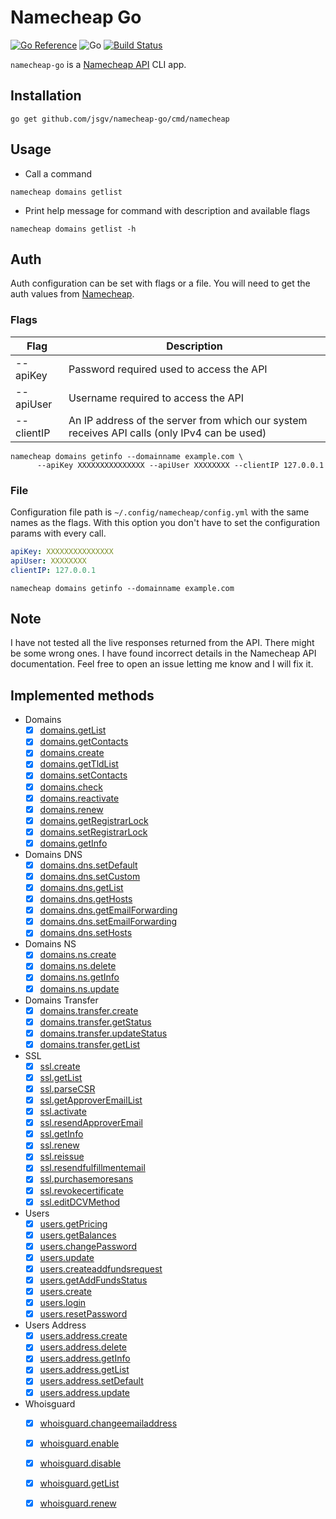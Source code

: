 # Namecheap Go

[![Go Reference](https://pkg.go.dev/badge/github.com/jsgv/namecheap-go.svg)](https://pkg.go.dev/github.com/jsgv/namecheap-go)
![Go](https://github.com/jsgv/namecheap-go/workflows/Go/badge.svg?branch=master)
[![Build Status](https://travis-ci.com/jsgv/namecheap-go.svg?branch=master)](https://travis-ci.com/jsgv/namecheap-go)

`namecheap-go` is a [Namecheap API](https://www.namecheap.com/support/api/methods/) CLI app.

## Installation
```
go get github.com/jsgv/namecheap-go/cmd/namecheap
```

## Usage

* Call a command

`namecheap domains getlist`

* Print help message for command with description and available flags

`namecheap domains getlist -h`

## Auth
Auth configuration can be set with flags or a file.
You will need to get the auth values from [Namecheap](https://www.namecheap.com/support/api/intro/).

### Flags
| Flag | Description |
| ---- | ----------- |
| --apiKey | Password required used to access the API |
| --apiUser | Username required to access the API |
| --clientIP | An IP address of the server from which our system receives API calls (only IPv4 can be used) |

```
namecheap domains getinfo --domainname example.com \
      --apiKey XXXXXXXXXXXXXXX --apiUser XXXXXXXX --clientIP 127.0.0.1
```

### File
Configuration file path is `~/.config/namecheap/config.yml` with the same names as the flags.
With this option you don't have to set the configuration params with every call.

```yml
apiKey: XXXXXXXXXXXXXXX
apiUser: XXXXXXXX
clientIP: 127.0.0.1
```

`namecheap domains getinfo --domainname example.com`

## Note
I have not tested all the live responses returned from the API. There might be some wrong ones.
I have found incorrect details in the Namecheap API documentation.
Feel free to open an issue letting me know and I will fix it.

## Implemented methods

* Domains
    * [x] [domains.getList](https://www.namecheap.com/support/api/methods/domains/get-list/)
    * [x] [domains.getContacts](https://www.namecheap.com/support/api/methods/domains/get-contacts/)
    * [x] [domains.create](https://www.namecheap.com/support/api/methods/domains/create/)
    * [x] [domains.getTldList](https://www.namecheap.com/support/api/methods/domains/get-tld-list/)
    * [x] [domains.setContacts](https://www.namecheap.com/support/api/methods/domains/set-contacts/)
    * [x] [domains.check](https://www.namecheap.com/support/api/methods/domains/check/)
    * [x] [domains.reactivate](https://www.namecheap.com/support/api/methods/domains/reactivate/)
    * [x] [domains.renew](https://www.namecheap.com/support/api/methods/domains/renew/)
    * [x] [domains.getRegistrarLock](https://www.namecheap.com/support/api/methods/domains/get-registrar-lock/)
    * [x] [domains.setRegistrarLock](https://www.namecheap.com/support/api/methods/domains/set-registrar-lock/)
    * [x] [domains.getInfo](https://www.namecheap.com/support/api/methods/domains/get-info/)
* Domains DNS
    * [x] [domains.dns.setDefault](https://www.namecheap.com/support/api/methods/domains-dns/set-default/)
    * [x] [domains.dns.setCustom](https://www.namecheap.com/support/api/methods/domains-dns/set-custom/)
    * [x] [domains.dns.getList](https://www.namecheap.com/support/api/methods/domains-dns/get-list/)
    * [x] [domains.dns.getHosts](https://www.namecheap.com/support/api/methods/domains-dns/get-hosts/)
    * [x] [domains.dns.getEmailForwarding](https://www.namecheap.com/support/api/methods/domains-dns/get-email-forwarding/)
    * [x] [domains.dns.setEmailForwarding](https://www.namecheap.com/support/api/methods/domains-dns/set-email-forwarding/)
    * [x] [domains.dns.setHosts](https://www.namecheap.com/support/api/methods/domains-dns/set-hosts/)
* Domains NS
    * [x] [domains.ns.create](https://www.namecheap.com/support/api/methods/domains-ns/create/)
    * [x] [domains.ns.delete](https://www.namecheap.com/support/api/methods/domains-ns/delete/)
    * [x] [domains.ns.getInfo](https://www.namecheap.com/support/api/methods/domains-ns/getinfo/)
    * [x] [domains.ns.update](https://www.namecheap.com/support/api/methods/domains-ns/update/)
* Domains Transfer
    * [x] [domains.transfer.create](https://www.namecheap.com/support/api/methods/domains-transfer/create/)
    * [x] [domains.transfer.getStatus](https://www.namecheap.com/support/api/methods/domains-transfer/get-status/)
    * [x] [domains.transfer.updateStatus](https://www.namecheap.com/support/api/methods/domains-transfer/update-status/)
    * [x] [domains.transfer.getList](https://www.namecheap.com/support/api/methods/domains-transfer/get-list/)
* SSL
    * [x] [ssl.create](https://www.namecheap.com/support/api/methods/ssl/create/)
    * [x] [ssl.getList](https://www.namecheap.com/support/api/methods/ssl/get-list/)
    * [x] [ssl.parseCSR](https://www.namecheap.com/support/api/methods/ssl/parse-csr/)
    * [x] [ssl.getApproverEmailList](https://www.namecheap.com/support/api/methods/ssl/get-approver-email-list/)
    * [x] [ssl.activate](https://www.namecheap.com/support/api/methods/ssl/activate/)
    * [x] [ssl.resendApproverEmail](https://www.namecheap.com/support/api/methods/ssl/resend-approver-email/)
    * [x] [ssl.getInfo](https://www.namecheap.com/support/api/methods/ssl/get-info/)
    * [x] [ssl.renew](https://www.namecheap.com/support/api/methods/ssl/renew/)
    * [x] [ssl.reissue](https://www.namecheap.com/support/api/methods/ssl/reissue/)
    * [x] [ssl.resendfulfillmentemail](https://www.namecheap.com/support/api/methods/ssl/resend-fulfillment-email/)
    * [x] [ssl.purchasemoresans](https://www.namecheap.com/support/api/methods/ssl/purchasemoresans/)
    * [x] [ssl.revokecertificate](https://www.namecheap.com/support/api/methods/ssl/revokecertificate/)
    * [x] [ssl.editDCVMethod](https://www.namecheap.com/support/api/methods/ssl/editdcvmethod/)
* Users
    * [x] [users.getPricing](https://www.namecheap.com/support/api/methods/users/get-pricing/)
    * [x] [users.getBalances](https://www.namecheap.com/support/api/methods/users/get-balances/)
    * [x] [users.changePassword](https://www.namecheap.com/support/api/methods/users/change-password/)
    * [x] [users.update](https://www.namecheap.com/support/api/methods/users/update/)
    * [x] [users.createaddfundsrequest](https://www.namecheap.com/support/api/methods/users/create-add-funds-request/)
    * [x] [users.getAddFundsStatus](https://www.namecheap.com/support/api/methods/users/get-add-funds-status/)
    * [x] [users.create](https://www.namecheap.com/support/api/methods/users/create/)
    * [x] [users.login](https://www.namecheap.com/support/api/methods/users/login/)
    * [x] [users.resetPassword](https://www.namecheap.com/support/api/methods/users/reset-password/)
* Users Address
    * [x] [users.address.create](https://www.namecheap.com/support/api/methods/users-address/create/)
    * [x] [users.address.delete](https://www.namecheap.com/support/api/methods/users-address/delete/)
    * [x] [users.address.getInfo](https://www.namecheap.com/support/api/methods/users-address/get-info/)
    * [x] [users.address.getList](https://www.namecheap.com/support/api/methods/users-address/get-list/)
    * [x] [users.address.setDefault](https://www.namecheap.com/support/api/methods/users-address/set-default/)
    * [x] [users.address.update](https://www.namecheap.com/support/api/methods/users-address/update/)
* Whoisguard
    * [x] [whoisguard.changeemailaddress](https://www.namecheap.com/support/api/methods/whoisguard/change-email-address/)
    * [x] [whoisguard.enable](https://www.namecheap.com/support/api/methods/whoisguard/enable/)
    * [x] [whoisguard.disable](https://www.namecheap.com/support/api/methods/whoisguard/disable/)
    * [x] [whoisguard.getList](https://www.namecheap.com/support/api/methods/whoisguard/getlist/)
    * [x] [whoisguard.renew](https://www.namecheap.com/support/api/methods/whoisguard/renew/)

